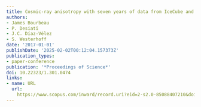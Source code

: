 ```yaml
---
title: Cosmic-ray anisotropy with seven years of data from IceCube and IceTop
authors:
- James Bourbeau
- P. Desiati
- J.C. Díaz-Vélez
- S. Westerhoff
date: '2017-01-01'
publishDate: '2025-02-02T00:12:04.157373Z'
publication_types:
- paper-conference
publication: '*Proceedings of Science*'
doi: 10.22323/1.301.0474
links:
- name: URL
  url: 
    https://www.scopus.com/inward/record.uri?eid=2-s2.0-85088407210&doi=10.22323%2f1.301.0474&partnerID=40&md5=93386aed7fa01353a32c13543c267449
---
```

